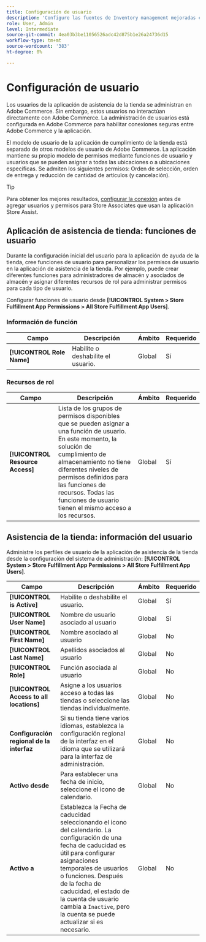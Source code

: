 ```yaml
---
title: Configuración de usuario
description: 'Configure las fuentes de Inventory management mejoradas como tiendas de productos. '
role: User, Admin
level: Intermediate
source-git-commit: 4ea03b3be11056526adc42d875b1e26a24736d15
workflow-type: tm+mt
source-wordcount: '383'
ht-degree: 0%

---
```


# Configuración de usuario

Los usuarios de la aplicación de asistencia de la tienda se administran en Adobe Commerce. Sin embargo, estos usuarios no interactúan directamente con Adobe Commerce. La administración de usuarios está configurada en Adobe Commerce para habilitar conexiones seguras entre Adobe Commerce y la aplicación.

El modelo de usuario de la aplicación de cumplimiento de la tienda está separado de otros modelos de usuario de Adobe Commerce. La aplicación mantiene su propio modelo de permisos mediante funciones de usuario y usuarios que se pueden asignar a todas las ubicaciones o a ubicaciones específicas. Se admiten los siguientes permisos: Orden de selección, orden de entrega y reducción de cantidad de artículos (y cancelación).

>[!TIP]
>
>Para obtener los mejores resultados, [configurar la conexión](connect-set-up-service.md) antes de agregar usuarios y permisos para Store Associates que usan la aplicación Store Assist.

## Aplicación de asistencia de tienda: funciones de usuario

Durante la configuración inicial del usuario para la aplicación de ayuda de la tienda, cree funciones de usuario para personalizar los permisos de usuario en la aplicación de asistencia de la tienda. Por ejemplo, puede crear diferentes funciones para administradores de almacén y asociados de almacén y asignar diferentes recursos de rol para administrar permisos para cada tipo de usuario.

Configurar funciones de usuario desde **[!UICONTROL System > Store Fulfillment App Permissions > All Store Fulfillment App Users]**.

### Información de función

| **Campo** | **Descripción** | **Ámbito** | **Requerido** |
|----------------------------|-------------------------|-----------|--------------|
| **[!UICONTROL Role Name]** | Habilite o deshabilite el usuario. | Global | Sí |

### Recursos de rol

| **Campo** | **Descripción** | **Ámbito** | **Requerido** |
|----------------------------------|--------------------------------------------------------------------------------------------------------------------------------------------------------------------------------------------------------------------------------------------|-----------|--------------|
| **[!UICONTROL Resource Access]** | Lista de los grupos de permisos disponibles que se pueden asignar a una función de usuario. En este momento, la solución de cumplimiento de almacenamiento no tiene diferentes niveles de permisos definidos para las funciones de recursos. Todas las funciones de usuario tienen el mismo acceso a los recursos. | Global | Sí |

## Asistencia de la tienda: información del usuario

Administre los perfiles de usuario de la aplicación de asistencia de la tienda desde la configuración del sistema de administración:  **[!UICONTROL System > Store Fulfillment App Permissions > All Store Fulfillment App Users]**.


| **Campo** | **Descripción** | **Ámbito** | **Requerido** |
|------------------------------------------|-------------------------------------------------------------------------------------------------------------------------------------------------------------------------------------------------------------------------------------------------------------------------|-----------|--------------|
| **[!UICONTROL is Active]** | Habilite o deshabilite el usuario. | Global | Sí |
| **[!UICONTROL User Name]** | Nombre de usuario asociado al usuario | Global | Sí |
| **[!UICONTROL First Name]** | Nombre asociado al usuario | Global | No |
| **[!UICONTROL Last Name]** | Apellidos asociados al usuario | Global | No |
| **[!UICONTROL Role]** | Función asociada al usuario | Global | No |
| **[!UICONTROL Access to all locations]** | Asigne a los usuarios acceso a todas las tiendas o seleccione las tiendas individualmente. | Global | No |
| **Configuración regional de la interfaz** | Si su tienda tiene varios idiomas, establezca la configuración regional de la interfaz en el idioma que se utilizará para la interfaz de administración. | Global | No |
| **Activo desde** | Para establecer una fecha de inicio, seleccione el icono de calendario. | Global | No |
| **Activo a** | Establezca la Fecha de caducidad seleccionando el icono del calendario. La configuración de una fecha de caducidad es útil para configurar asignaciones temporales de usuarios o funciones. Después de la fecha de caducidad, el estado de la cuenta de usuario cambia a `Inactive`, pero la cuenta se puede actualizar si es necesario. | Global | No |





